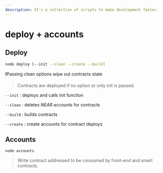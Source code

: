 ```yaml
---
description: It's a collection of scripts to make development faster.
---
```


# deploy + accounts

## Deploy

```bash
node deploy [--init --clean --create --build]
```

❗️Passing clean options wipe out contracts state 

> Contracts are deployed if no option or only init is passed.

`--init` : deploys and calls init function

`--clean` : deletes _NEAR_ accounts for contracts

`--build` : builds contracts

`--create` : create accounts for contract deploys

## Accounts

```bash
node accounts
```

> Write contract addressed to be consumed by front-end and smart contracts.

